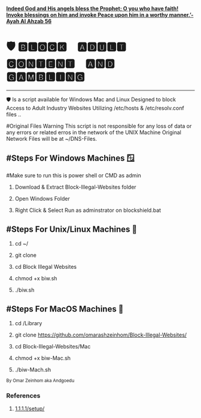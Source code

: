 #### [Indeed God and His angels bless the Prophet; O you who have faith! Invoke blessings on him and invoke Peace upon him in a worthy manner.’- Ayah Al Ahzab 56](https://www.islamawakened.com/quran/33/56/) 

# 🛡️ 🅱🅻🅾🅲🅺 🅰🅳🆄🅻🆃 🅲🅾🅽🆃🅴🅽🆃 🅰🅽🅳 🅶🅰🅼🅱🅻🅸🅽🅶                                                                                          
---------
🛡️ Is a script available for Windows Mac and Linux
Designed to block Access to Adult Industry Websites Utilizing /etc/hosts & /etc/resolv.conf files ..

#Original Files Warning 
This script is not responsible for any loss of data or any errors or related erros in the network of the UNIX Machine
Original Network Files will be at ~/DNS-Files.

#Steps For Windows Machines 🪟
-------------------------------------------------
#Make sure to run this is power shell or CMD as admin

1.  Download & Extract Block-Illegal-Websites folder

2. Open Windows Folder

3. Right Click & Select Run as adminstrator on blockshield.bat 


#Steps For Unix/Linux Machines 🐧
-------------------------------------------------
1. cd ~/ 

2. git clone 

3. cd Block Illegal Websites

3. chmod +x biw.sh

4. ./biw.sh


#Steps For MacOS Machines 🍎
-------------------------------------------------

1.  cd /Library

2.  git clone https://github.com/omarashzeinhom/Block-Illegal-Websites/

3.  cd Block-Illegal-Websites/Mac

4.  chmod +x biw-Mac.sh

5.  ./biw-Mach.sh

<small>
  By Omar Zeinhom aka Andgoedu 
  </small>

 


### References
1. [1.1.1.1/setup/](https://developers.cloudflare.com/1.1.1.1/setup/)